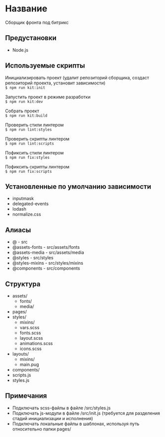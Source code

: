 # Название
Сборщик фронта под битрикс

## Предустановки
- Node.js

## Используемые скрипты
Инициализировать проект (удалит репозиторий сборщика, создаст репозиторий проекта, установит зависимости)  
`$ npm run kit:init`

Запустить проект в режиме разработки  
`$ npm run kit:dev`

Собрать проект  
`$ npm run kit:build`

Проверить стили линтером  
`$ npm run lint:styles`

Проверить скрипты линтером  
`$ npm run lint:scripts`

Пофиксить стили линтером  
`$ npm run fix:styles`

Пофиксить скрипты линтером  
`$ npm run fix:scripts`

## Установленные по умолчанию зависимости
- inputmask
- delegated-events
- lodash
- normalize.css

## Алиасы
- @ - src
- @assets-fonts - src/assets/fonts
- @assets-media - src/assets/media
- @styles - src/styles
- @styles-mixins - src/styles/mixins
- @components - src/components

## Структура
- assets/
    - fonts/
    - media/
- pages/
- styles/
    - mixins/
    - vars.scss
    - fonts.scss
    - layout.scss
    - animations.scss
    - icons.scss
- layouts/
    - mixins/
    - main.pug
- components/
- scripts.js
- styles.js

## Примечания
- Подключать scss-файлы в файле /src/styles.js
- Подключать js-модули в файле /src/init.js (требуется для разделения стадий инициализации и исполнения)
- Подключать локальные файлы в шаблонах, используя путь относительно папки pages/
